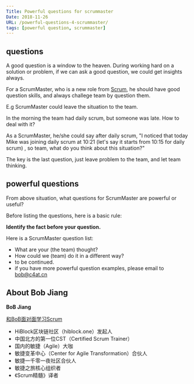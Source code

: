```yaml
---
Title: Powerful questions for scrummaster
Date: 2018-11-26   
URL: /powerful-questions-4-scrummaster/ 
tags: [powerful question, scrummaster]
---
```


## questions
A good question is a window to the heaven. During working hard on a solution or problem, if we can ask a good question, we could get insights always. 

For a ScrumMaster, who is a new role from [Scrum](http://scrumguides.org), he should have good question skills, and always challege team by question them.

E.g ScrumMaster could leave the situation to the team.

In the morning the team had daily scrum, but someone was late. How to deal with it?

As a ScrumMaster, he/she could say after daily scrum, "I noticed that today Mike was joining daily scrum at 10:21 (let's say it starts from 10:15 for daily scrum) , so team, what do you think about this situation?"

The key is the last question, just leave problem to the team, and let team thinking.

## powerful questions
From above situation, what questions for ScrumMaster are powerful or useful?

Before listing the questions, here is a basic rule:

**Identify the fact before your question.**

Here is a ScrumMaster question list:

- What are your (the team) thought?
- How could we (team) do it in a different way?
- to be continued.
- if you have more powerful question examples, please email to bob@c4at.cn


## About Bob Jiang
**BoB Jiang**

[和BoB面对面学习Scrum](https://yihuode.io/brands/33)

- HiBlock区块链社区（hiblock.one）发起人  
- 中国北方的第一位CST（Certified Scrum Trainer）  
- 国内的敏捷（Agile）大咖  
- 敏捷变革中心（Center for Agile Transformation）合伙人  
- 敏捷一千零一夜社区合伙人  
- 敏捷之旅核心组织者  
- 《Scrum精髓》译者
